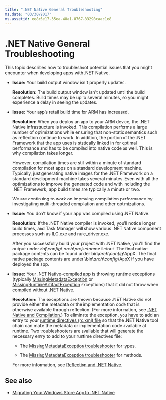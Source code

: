```yaml
---
title: ".NET Native General Troubleshooting"
ms.date: "03/30/2017"
ms.assetid: ee8c5e17-35ea-48a1-8767-83298caac1e8
---
```

# .NET Native General Troubleshooting

This topic describes how to troubleshoot potential issues that you might encounter when developing apps with .NET Native.

- **Issue:** Your build output window isn't properly updated.

  **Resolution:** The build output window isn't updated until the build completes. Build times may be up to several minutes, so you might experience a delay in seeing the updates.

- **Issue:** Your app’s retail build time for ARM has increased.

  **Resolution:** When you deploy an app to your ARM device, the .NET Native infrastructure is invoked. This compilation performs a large number of optimizations while ensuring that non-static semantics such as reflection continue to work. In addition, the portion of the .NET Framework that the app uses is statically linked in for optimal performance and has to be compiled into native code as well. This is why compilation takes longer.

  However, compilation times are still within a minute of standard compilation for most apps on a standard development machine.  Typically, just generating native images for the .NET Framework on a standard development machine takes several minutes.  Even with all the optimizations to improve the generated code and with including the .NET Framework, app build times are typically a minute or two.

  We are continuing to work on improving compilation performance by investigating multi-threaded compilation and other optimizations.

- **Issue:** You don’t know if your app was compiled using .NET Native.

  **Resolution:** If the .NET Native compiler is invoked, you'll notice longer build times, and Task Manager will show various .NET Native component processes such as ILC.exe and nutc_driver.exe.

  After you successfully build your project with .NET Native, you'll find the output under obj\\*config*\ *arch*\\*projectname*.ilc\out.  The final native package contents can be found under bin\\*arch*\\*config*\AppX. The final native package contents are under \bin\\*arch*\\*config*\AppX if you have deployed the app.

- **Issue:** Your .NET Native-compiled app is throwing runtime exceptions (typically [MissingMetadataException](missingmetadataexception-class-net-native.md) or [MissingRuntimeArtifactException](missingruntimeartifactexception-class-net-native.md) exceptions) that it did not throw when compiled without .NET Native.

  **Resolution:** The exceptions are thrown because .NET Native did not provide either the metadata or the implementation code that is otherwise available through reflection. (For more information, see [.NET Native and Compilation](net-native-and-compilation.md).) To eliminate the exception, you have to add an entry to your [runtime directives (rd.xml) file](runtime-directives-rd-xml-configuration-file-reference.md) so that the .NET Native tool chain can make the metadata or implementation code available at runtime. Two troubleshooters are available that will generate the necessary entry to add to your runtime directives file:

  - The [MissingMetadataException troubleshooter](https://dotnet.github.io/native/troubleshooter/type.html) for types.

  - The [MissingMetadataException troubleshooter](https://dotnet.github.io/native/troubleshooter/method.html) for methods.

  For more information, see [Reflection and .NET Native](reflection-and-net-native.md).

## See also

- [Migrating Your Windows Store App to .NET Native](migrating-your-windows-store-app-to-net-native.md)
